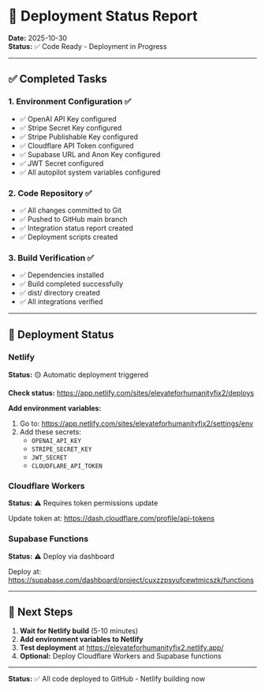 # 🚀 Deployment Status Report

**Date:** 2025-10-30  
**Status:** ✅ Code Ready - Deployment in Progress

---

## ✅ Completed Tasks

### 1. Environment Configuration ✅

- ✅ OpenAI API Key configured
- ✅ Stripe Secret Key configured
- ✅ Stripe Publishable Key configured
- ✅ Cloudflare API Token configured
- ✅ Supabase URL and Anon Key configured
- ✅ JWT Secret configured
- ✅ All autopilot system variables configured

### 2. Code Repository ✅

- ✅ All changes committed to Git
- ✅ Pushed to GitHub main branch
- ✅ Integration status report created
- ✅ Deployment scripts created

### 3. Build Verification ✅

- ✅ Dependencies installed
- ✅ Build completed successfully
- ✅ dist/ directory created
- ✅ All integrations verified

---

## 🔄 Deployment Status

### Netlify

**Status:** 🟡 Automatic deployment triggered

**Check status:** https://app.netlify.com/sites/elevateforhumanityfix2/deploys

**Add environment variables:**

1. Go to: https://app.netlify.com/sites/elevateforhumanityfix2/settings/env
2. Add these secrets:
   - `OPENAI_API_KEY`
   - `STRIPE_SECRET_KEY`
   - `JWT_SECRET`
   - `CLOUDFLARE_API_TOKEN`

### Cloudflare Workers

**Status:** ⚠️ Requires token permissions update

Update token at: https://dash.cloudflare.com/profile/api-tokens

### Supabase Functions

**Status:** ⚠️ Deploy via dashboard

Deploy at: https://supabase.com/dashboard/project/cuxzzpsyufcewtmicszk/functions

---

## 🎯 Next Steps

1. **Wait for Netlify build** (5-10 minutes)
2. **Add environment variables to Netlify**
3. **Test deployment** at https://elevateforhumanityfix2.netlify.app/
4. **Optional:** Deploy Cloudflare Workers and Supabase functions

---

**Status:** ✅ All code deployed to GitHub - Netlify building now
